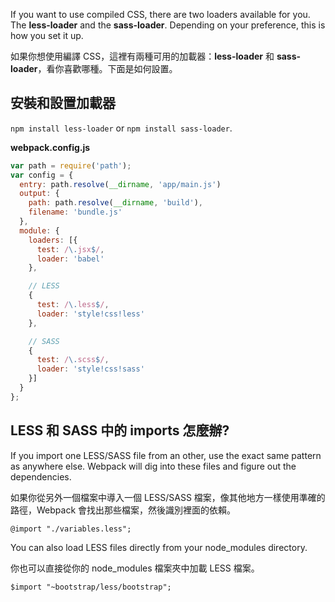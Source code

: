 ﻿If you want to use compiled CSS, there are two loaders available for you. The **less-loader** and the **sass-loader**. Depending on your preference, this is how you set it up.

如果你想使用編譯 CSS，這裡有兩種可用的加載器：**less-loader** 和 **sass-loader**，看你喜歡哪種。下面是如何設置。

## 安裝和設置加載器

`npm install less-loader` or `npm install sass-loader`.

**webpack.config.js**

```javascript
var path = require('path');
var config = {
  entry: path.resolve(__dirname, 'app/main.js')
  output: {
    path: path.resolve(__dirname, 'build'),
    filename: 'bundle.js'
  },
  module: {
    loaders: [{
      test: /\.jsx$/,
      loader: 'babel'
    },

    // LESS
    {
      test: /\.less$/,
      loader: 'style!css!less'
    },

    // SASS
    {
      test: /\.scss$/,
      loader: 'style!css!sass'
    }]
  }
};
```

## LESS 和 SASS 中的 imports 怎麼辦?

If you import one LESS/SASS file from an other, use the exact same pattern as anywhere else. Webpack will dig into these files and figure out the dependencies.

如果你從另外一個檔案中導入一個 LESS/SASS 檔案，像其他地方一樣使用準確的路徑，Webpack 會找出那些檔案，然後識別裡面的依賴。

```less
@import "./variables.less";
```

You can also load LESS files directly from your node_modules directory.

你也可以直接從你的 node_modules 檔案夾中加載 LESS 檔案。

```less
$import "~bootstrap/less/bootstrap";
```

